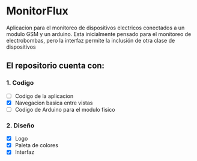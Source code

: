 # MonitorFlux
Aplicacion para el monitoreo de dispositivos electricos conectados a un modulo GSM y un arduino.
Esta inicialmente pensado para el monitoreo de electrobombas, pero la interfaz permite la inclusión de otra clase de dispositivos

## El repositorio cuenta con:

### 1. Codigo
- [ ] Codigo de la aplicacion
- [x] Navegacion basica entre vistas
- [ ] Codigo de Arduino para el modulo fisico
### 2. Diseño
- [x] Logo
- [x] Paleta de colores
- [x] Interfaz
